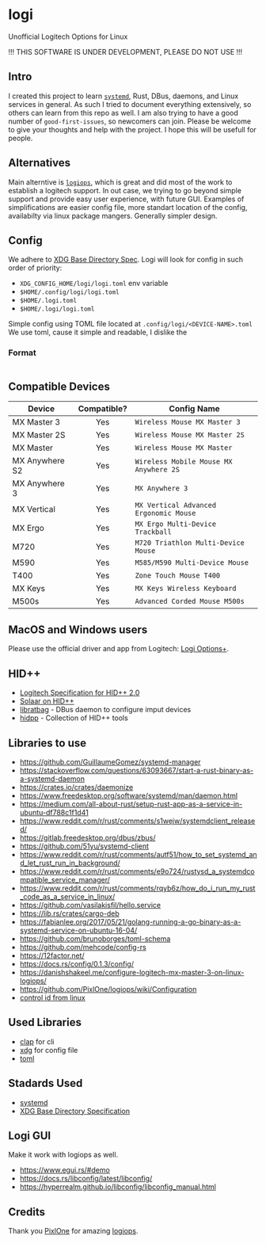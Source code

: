 # logi
Unofficial Logitech Options for Linux

!!! THIS SOFTWARE IS UNDER DEVELOPMENT, PLEASE DO NOT USE !!!


## Intro
I created this project to learn [`systemd`](https://wiki.archlinux.org/title/systemd), Rust, DBus, daemons, and Linux services in general.
As such I tried to document everything extensively, so others can learn from this repo as well.
I am also trying to have a good number of `good-first-issues`, so newcomers can join.
Please be welcome to give your thoughts and help with the project.
I hope this will be usefull for people.


## Alternatives
Main alterntive is [`logiops`](https://github.com/PixlOne/logiops),
which is great and did most of the work to establish a logitech support.
In out case, we trying to go beyond simple support and provide easy user experience,
with future GUI. Examples of simplifications are easier config file, more standart
location of the config, availabilty via linux package mangers.
Generally simpler design.


## Config
We adhere to [XDG Base Directory Spec](https://wiki.archlinux.org/title/XDG_Base_Directory).
Logi will look for config in such order of priority:
- `XDG_CONFIG_HOME/logi/logi.toml` env variable
- `$HOME/.config/logi/logi.toml`
- `$HOME/.logi.toml`
- `$HOME/.logi/logi.toml`

Simple config using TOML file located at `.config/logi/<DEVICE-NAME>.toml`
We use toml, cause it simple and readable, I dislike the 

### Format
```

```


## Compatible Devices
|     Device     | Compatible? |              Config Name               |
| -------------- | :---------: | -------------------------------------- |
| MX Master 3    |     Yes     | `Wireless Mouse MX Master 3`           |
| MX Master 2S   |     Yes     | `Wireless Mouse MX Master 2S`          |
| MX Master      |     Yes     | `Wireless Mouse MX Master`             |
| MX Anywhere S2 |     Yes     | `Wireless Mobile Mouse MX Anywhere 2S` |
| MX Anywhere 3  |     Yes     | `MX Anywhere 3`                        |
| MX Vertical    |     Yes     | `MX Vertical Advanced Ergonomic Mouse` |
| MX Ergo        |     Yes     | `MX Ergo Multi-Device Trackball `      |
| M720           |     Yes     | `M720 Triathlon Multi-Device Mouse`    |
| M590           |     Yes     | `M585/M590 Multi-Device Mouse`         |
| T400           |     Yes     | `Zone Touch Mouse T400`                |
| MX Keys        |     Yes     | `MX Keys Wireless Keyboard`            |
| M500s          |     Yes     | `Advanced Corded Mouse M500s`          |


## MacOS and Windows users
Please use the official driver and app from Logitech: [Logi Options+](https://www.logitech.com/en-us/software/logi-options-plus.html).


## HID++
- [Logitech Specification for HID++ 2.0](https://lekensteyn.nl/files/logitech/logitech_hidpp_2.0_specification_draft_2012-06-04.pdf)
- [Solaar on HID++](https://pwr-solaar.github.io/Solaar/features.html)
- [libratbag](https://github.com/libratbag/libratbag) - DBus daemon to configure imput devices
- [hidpp](https://github.com/cvuchener/hidpp) - Collection of HID++ tools 


## Libraries to use
- https://github.com/GuillaumeGomez/systemd-manager
- https://stackoverflow.com/questions/63093667/start-a-rust-binary-as-a-systemd-daemon
- https://crates.io/crates/daemonize
- https://www.freedesktop.org/software/systemd/man/daemon.html
- https://medium.com/all-about-rust/setup-rust-app-as-a-service-in-ubuntu-df788c1f1d41
- https://www.reddit.com/r/rust/comments/s1wejw/systemdclient_released/
- https://gitlab.freedesktop.org/dbus/zbus/
- https://github.com/51yu/systemd-client
- https://www.reddit.com/r/rust/comments/autf51/how_to_set_systemd_and_let_rust_run_in_background/
- https://www.reddit.com/r/rust/comments/e9o724/rustysd_a_systemdcompatible_service_manager/
- https://www.reddit.com/r/rust/comments/rqyb6z/how_do_i_run_my_rust_code_as_a_service_in_linux/
- https://github.com/vasilakisfil/hello.service
- https://lib.rs/crates/cargo-deb
- https://fabianlee.org/2017/05/21/golang-running-a-go-binary-as-a-systemd-service-on-ubuntu-16-04/
- https://github.com/brunoborges/toml-schema
- https://github.com/mehcode/config-rs
- https://12factor.net/
- https://docs.rs/config/0.1.3/config/
- https://danishshakeel.me/configure-logitech-mx-master-3-on-linux-logiops/
- https://github.com/PixlOne/logiops/wiki/Configuration
- [control id from linux](https://github.com/torvalds/linux/blob/master/include/uapi/linux/input-event-codes.h)


## Used Libraries
- [clap](https://crates.io/crates/clap) for cli
- [xdg](https://crates.io/crates/xdg) for config file
- [toml](https://crates.io/crates/toml)


## Stadards Used
- [systemd](https://systemd.io/)
- [XDG Base Directory Specification](https://specifications.freedesktop.org/basedir-spec/basedir-spec-latest.html)


## Logi GUI
Make it work with logiops as well.
- https://www.egui.rs/#demo
- https://docs.rs/libconfig/latest/libconfig/
- https://hyperrealm.github.io/libconfig/libconfig_manual.html


## Credits
Thank you [PixlOne](https://github.com/PixlOne) for amazing [logiops](https://github.com/PixlOne/logiops).
